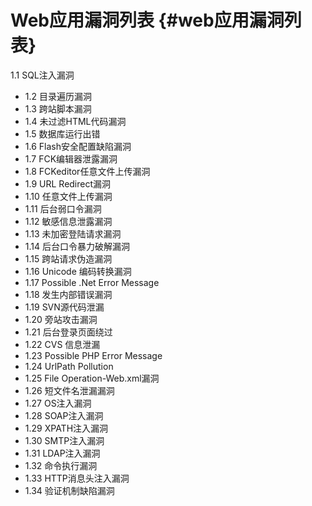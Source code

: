 # Web应用漏洞列表 {#web应用漏洞列表}

1.1 SQL注入漏洞

* 1.2 目录遍历漏洞
* 1.3 跨站脚本漏洞
* 1.4 未过滤HTML代码漏洞
* 1.5 数据库运行出错
* 1.6 Flash安全配置缺陷漏洞
* 1.7 FCK编辑器泄露漏洞
* 1.8 FCKeditor任意文件上传漏洞
* 1.9 URL Redirect漏洞
* 1.10 任意文件上传漏洞
* 1.11 后台弱口令漏洞
* 1.12 敏感信息泄露漏洞
* 1.13 未加密登陆请求漏洞
* 1.14 后台口令暴力破解漏洞
* 1.15 跨站请求伪造漏洞
* 1.16 Unicode 编码转换漏洞
* 1.17 Possible .Net Error Message
* 1.18 发生内部错误漏洞
* 1.19 SVN源代码泄漏
* 1.20 旁站攻击漏洞
* 1.21 后台登录页面绕过
* 1.22 CVS 信息泄漏
* 1.23 Possible PHP Error Message
* 1.24 UrlPath Pollution
* 1.25 File Operation-Web.xml漏洞
* 1.26 短文件名泄漏漏洞
* 1.27 OS注入漏洞
* 1.28 SOAP注入漏洞
* 1.29 XPATH注入漏洞
* 1.30 SMTP注入漏洞
* 1.31 LDAP注入漏洞
* 1.32 命令执行漏洞
* 1.33 HTTP消息头注入漏洞
* 1.34 验证机制缺陷漏洞



